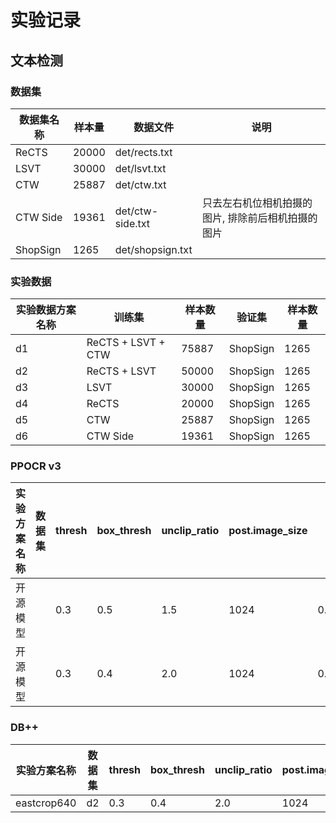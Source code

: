 # 实验记录

## 文本检测

### 数据集

| 数据集名称 | 样本量 | 数据文件 | 说明 |
| --- | --- | --- | --- |
| ReCTS | 20000 | det/rects.txt ||
| LSVT | 30000 | det/lsvt.txt ||
| CTW | 25887 | det/ctw.txt ||
| CTW Side | 19361 | det/ctw-side.txt | 只去左右机位相机拍摄的图片, 排除前后相机拍摄的图片 |
| ShopSign | 1265 | det/shopsign.txt ||

### 实验数据

| 实验数据方案名称 | 训练集 | 样本数量  | 验证集 | 样本数量 |
| --- | --- |---| --- |---|
| d1 | ReCTS + LSVT + CTW | 75887 | ShopSign | 1265 |
| d2 | ReCTS + LSVT | 50000 | ShopSign | 1265 |
| d3 | LSVT | 30000 | ShopSign | 1265 |
| d4 | ReCTS | 20000 | ShopSign | 1265 |
| d5 | CTW | 25887 | ShopSign | 1265 |
| d6 | CTW Side | 19361 | ShopSign | 1265 |

### PPOCR v3

| 实验方案名称 | 数据集 | thresh | box_thresh | unclip_ratio | post.image_size | precision | recall | hmean |
| --- | --- | --- | --- | --- |---| --- | --- | --- |
| 开源模型 | | 0.3 | 0.5 | 1.5 | 1024 | 0.6275274056029233 | 0.5093929207039747 | 0.5623226369788257 |
| 开源模型 | | 0.3 | 0.4 | 2.0 | 1024 | 0.6188095791676355 | 0.5263001779711292 | 0.5688181235306689 |

### DB++

| 实验方案名称 | 数据集 | thresh | box_thresh | unclip_ratio | post.image_size | precision | recall | hmean |
| --- | --- | --- | --- | --- |---| --- | --- | --- |
| eastcrop640 | d2 | 0.3 | 0.4 | 2.0 | 1024 | 0.7272626564750194 | 0.6491002570694088 | 0.6859620709471815 |
